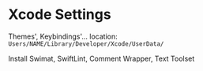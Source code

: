 # Xcode Settings

Themes', Keybindings'... location: `Users/NAME/Library/Developer/Xcode/UserData/`

Install Swimat, SwiftLint, Comment Wrapper, Text Toolset
